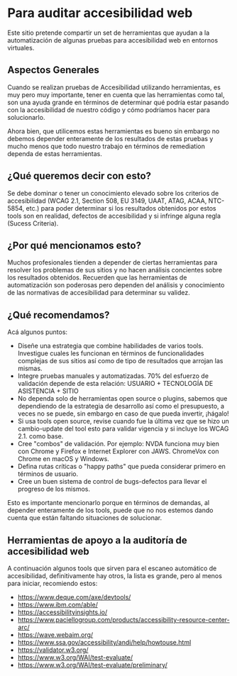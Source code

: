 # Para auditar accesibilidad web
Este sitio pretende compartir un set de herramientas que ayudan a la automatización de algunas pruebas para accesibilidad web en entornos virtuales.

## Aspectos Generales

Cuando se realizan pruebas de Accesibilidad utilizando herramientas, es muy pero muy importante, tener en cuenta que las herramientas como tal, son una ayuda grande en términos de determinar qué podría estar pasando con la accesibilidad de nuestro código y cómo podríamos hacer para solucionarlo.

Ahora bien, que utilicemos estas herramientas es bueno sin embargo no debemos depender enteramente de los resultados de estas pruebas y mucho menos que todo nuestro trabajo en términos de remediation dependa de estas herramientas.

## ¿Qué queremos decir con esto?
Se debe dominar o tener un conocimiento elevado sobre los criterios de accesibilidad (WCAG 2.1, Section 508, EU 3149, UAAT, ATAG, ACAA, NTC-5854, etc.) para poder determinar si los resultados obtenidos por estos tools son en realidad, defectos de accesibilidad y si infringe alguna regla (Sucess Criteria).

## ¿Por qué mencionamos esto?
Muchos profesionales tienden a depender de ciertas herramientas para resolver los problemas de sus sitios y no hacen análisis concientes sobre los resultados obtenidos.
Recuerden que las herramientas de automatización son poderosas pero dependen del análisis y conocimiento de las normativas de accesibilidad para determinar su validez.
## ¿Qué recomendamos?
Acá algunos puntos:
* Diseñe una estrategia que combine habilidades de varios tools. Investigue cuales les funcionan en términos de funcionalidades complejas de sus sitios así como de tipo de resultados que arrojan las mismas.    
* Integre pruebas manuales y automatizadas. 70% del esfuerzo de validación depende de esta relación: USUARIO + TECNOLOGÍA DE ASISTENCIA + SITIO    
* No dependa solo de herramientas open source o plugins, sabemos que dependiendo de la estrategia de desarrollo así como el presupuesto, a veces no se puede, sin embargo en caso de que pueda invertir, ¡hágalo!    
* Si usa tools open source, revise cuando fue la última vez que se hizo un cambio-update del tool esto para validar vigencia y si incluye los WCAG 2.1. como base.    
* Cree "combos" de validación. Por ejemplo: NVDA funciona muy bien con Chrome y Firefox e Internet Explorer con JAWS. ChromeVox con Chrome en macOS y Windows.    
* Defina rutas críticas o "happy paths" que pueda considerar primero en términos de usuario.    
* Cree un buen sistema de control de bugs-defectos para llevar el progreso de los mismos.    

Esto es importante mencionarlo porque en términos de demandas, al depender enteramente de los tools, puede que no nos estemos dando cuenta que están faltando situaciones de solucionar.

## Herramientas de apoyo a la auditoría de accesibilidad web
A continuación algunos tools que sirven para el escaneo automático de accesibilidad, definitivamente hay otros, la lista es grande, pero al menos para iniciar, recomiendo estos:
- https://www.deque.com/axe/devtools/
- https://www.ibm.com/able/
- https://accessibilityinsights.io/ 
- https://www.paciellogroup.com/products/accessibility-resource-center-arc/ 
- https://wave.webaim.org/ 
- https://www.ssa.gov/accessibility/andi/help/howtouse.html 
- https://validator.w3.org/ 
- https://www.w3.org/WAI/test-evaluate/ 
- https://www.w3.org/WAI/test-evaluate/preliminary/
